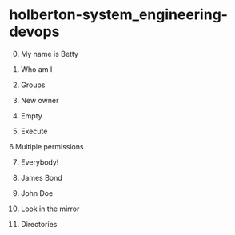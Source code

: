 # holberton-system_engineering-devops

0. My name is Betty

1. Who am I

2. Groups

1. New owner

4. Empty

5. Execute

6.Multiple permissions

7. Everybody!

8. James Bond

9. John Doe

10. Look in the mirror

11. Directories


